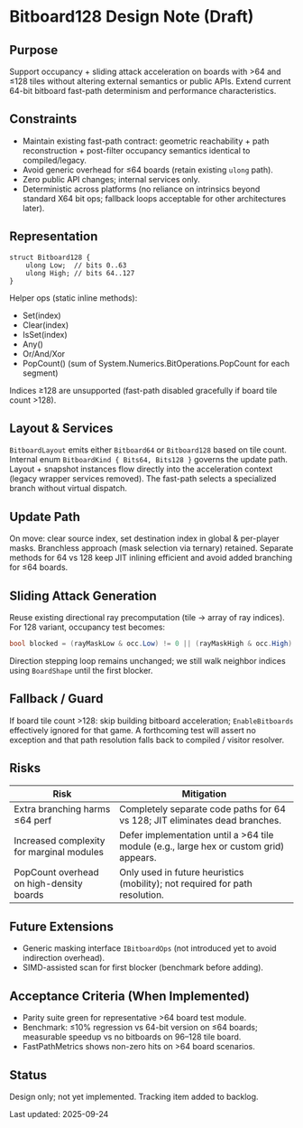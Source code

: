 # Bitboard128 Design Note (Draft)

## Purpose

Support occupancy + sliding attack acceleration on boards with >64 and ≤128 tiles without altering external semantics or public APIs. Extend current 64-bit bitboard fast-path determinism and performance characteristics.

## Constraints

- Maintain existing fast-path contract: geometric reachability + path reconstruction + post-filter occupancy semantics identical to compiled/legacy.
- Avoid generic overhead for ≤64 boards (retain existing `ulong` path).
- Zero public API changes; internal services only.
- Deterministic across platforms (no reliance on intrinsics beyond standard X64 bit ops; fallback loops acceptable for other architectures later).

## Representation

```text
struct Bitboard128 {
    ulong Low;  // bits 0..63
    ulong High; // bits 64..127
}
```

Helper ops (static inline methods):

- Set(index)
- Clear(index)
- IsSet(index)
- Any()
- Or/And/Xor
- PopCount() (sum of System.Numerics.BitOperations.PopCount for each segment)

Indices ≥128 are unsupported (fast-path disabled gracefully if board tile count >128).

## Layout & Services

`BitboardLayout` emits either `Bitboard64` or `Bitboard128` based on tile count. Internal enum `BitboardKind { Bits64, Bits128 }` governs the update path. Layout + snapshot instances flow directly into the acceleration context (legacy wrapper services removed). The fast-path selects a specialized branch without virtual dispatch.

## Update Path

On move: clear source index, set destination index in global & per-player masks. Branchless approach (mask selection via ternary) retained. Separate methods for 64 vs 128 keep JIT inlining efficient and avoid added branching for ≤64 boards.

## Sliding Attack Generation

Reuse existing directional ray precomputation (tile -> array of ray indices). For 128 variant, occupancy test becomes:

```csharp
bool blocked = (rayMaskLow & occ.Low) != 0 || (rayMaskHigh & occ.High) != 0;
```

Direction stepping loop remains unchanged; we still walk neighbor indices using `BoardShape` until the first blocker.

## Fallback / Guard

If board tile count >128: skip building bitboard acceleration; `EnableBitboards` effectively ignored for that game. A forthcoming test will assert no exception and that path resolution falls back to compiled / visitor resolver.

## Risks

| Risk | Mitigation |
|------|------------|
| Extra branching harms ≤64 perf | Completely separate code paths for 64 vs 128; JIT eliminates dead branches. |
| Increased complexity for marginal modules | Defer implementation until a >64 tile module (e.g., large hex or custom grid) appears. |
| PopCount overhead on high-density boards | Only used in future heuristics (mobility); not required for path resolution. |

## Future Extensions

- Generic masking interface `IBitboardOps` (not introduced yet to avoid indirection overhead).
- SIMD-assisted scan for first blocker (benchmark before adding).

## Acceptance Criteria (When Implemented)

- Parity suite green for representative >64 board test module.
- Benchmark: ≤10% regression vs 64-bit version on ≤64 boards; measurable speedup vs no bitboards on 96–128 tile board.
- FastPathMetrics shows non-zero hits on >64 board scenarios.

## Status

Design only; not yet implemented. Tracking item added to backlog.

Last updated: 2025-09-24
